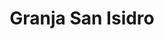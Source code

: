 ---
title: "Granja San Isidro"
url: /ciudad-autonoma-de-buenos-aires/granja-san-isidro/
shop: carnicero
---